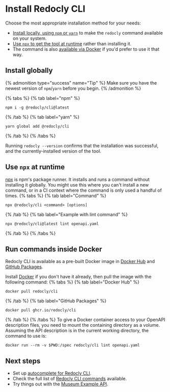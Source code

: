 # Install Redocly CLI

Choose the most appropriate installation method for your needs:

- [Install locally, using `npm` or `yarn`](#install-globally) to make the `redocly` command available on your system.
- [Use `npx` to get the tool at runtime](#use-npx-at-runtime) rather than installing it.
- The command is also [available via Docker](#docker) if you'd prefer to use it that way.

## Install globally

{% admonition type="success" name="Tip" %}
Make sure you have the newest version of `npm`/`yarn` before you begin.
{% /admonition %}

{% tabs %}
{% tab label="npm" %}

```shell
npm i -g @redocly/cli@latest
```

{% /tab  %}
{% tab label="yarn" %}

```shell
yarn global add @redocly/cli
```

{% /tab  %}
{% /tabs  %}

Running `redocly --version` confirms that the installation was successful, and the currently-installed version of the tool.

## Use `npx` at runtime

[npx](https://docs.npmjs.com/cli/v9/commands/npx/) is npm's package runner. It installs and runs a command without installing it globally. You might use this where you can't install a new command, or in a CI context where the command is only used a handful of times.
{% tabs %}
{% tab label="Command" %}

```shell
npx @redocly/cli <command> [options]
```

{% /tab  %}
{% tab label="Example with lint command" %}

```shell
npx @redocly/cli@latest lint openapi.yaml
```

{% /tab  %}
{% /tabs  %}

## <a id="docker"></a>Run commands inside Docker

Redocly CLI is available as a pre-built Docker image in [Docker Hub](https://hub.docker.com/r/redocly/cli) and [GitHub Packages](https://github.com/Redocly/redocly-cli/pkgs/container/cli).

Install [Docker](https://docs.docker.com/get-docker/) if you don't have it already, then pull the image with the following command:
{% tabs %}
{% tab label="Docker Hub" %}

```shell
docker pull redocly/cli
```

{% /tab  %}
{% tab label="GitHub Packages" %}

```shell
docker pull ghcr.io/redocly/cli
```

{% /tab  %}
{% /tabs  %}
To give a Docker container access to your OpenAPI description files, you need to mount the containing directory as a volume. Assuming the API description is in the current working directory, the command to use is:

```shell Example with lint command
docker run --rm -v $PWD:/spec redocly/cli lint openapi.yaml
```

## Next steps

- Set up [autocomplete for Redocly CLI](./guides/autocomplete.md).
- Check the full list of [Redocly CLI commands](./commands/index.md) available.
- Try things out with the [Museum Example API](https://github.com/Redocly/museum-openapi-example).
